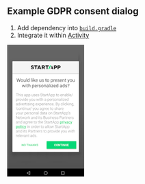 ## Example GDPR consent dialog

1. Add dependency into [`build.gradle`](./build.gradle#L17)
2. Integrate it within [Activity](./src/main/java/com/example/app/MainActivity.java#L51)

![screenshot](./screenshot.png?raw=true)
